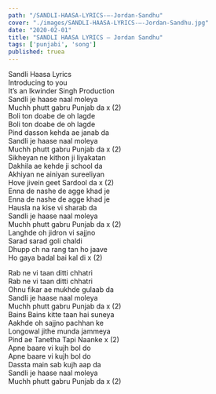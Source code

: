 ```yaml
---
path: "/SANDLI-HAASA-LYRICS-–-Jordan-Sandhu"
cover: "./images/SANDLI-HAASA-LYRICS-–-Jordan-Sandhu.jpg"
date: "2020-02-01"
title: "SANDLI HAASA LYRICS – Jordan Sandhu"
tags: ['punjabi', 'song']
published: truea
---
```

  
Sandli Haasa Lyrics  
Introducing to you  
It’s an Ikwinder Singh Production  
Sandli je haase naal moleya  
Muchh phutt gabru Punjab da x (2)  
Boli ton doabe de oh lagde  
Boli ton doabe de oh lagde  
Pind dasson kehda ae janab da  
Sandli je haase naal moleya  
Muchh phutt gabru Punjab da x (2)  
Sikheyan ne kithon ji liyakatan  
Dakhila ae kehde ji school da  
Akhiyan ne ainiyan sureeliyan  
Hove jivein geet Sardool da x (2)  
Enna de nashe de agge khad je  
Enna de nashe de agge khad je  
Hausla na kise vi sharab da  
Sandli je haase naal moleya  
Muchh phutt gabru Punjab da x (2)  
Langhde oh jidron vi sajjno  
Sarad sarad goli chaldi  
Dhupp ch na rang tan ho jaave  
Ho gaya badal bai kal di x (2)  
  
  
  
  
  
  
Rab ne vi taan ditti chhatri  
Rab ne vi taan ditti chhatri  
Ohnu fikar ae mukhde gulaab da  
Sandli je haase naal moleya  
Muchh phutt gabru Punjab da x (2)  
Bains Bains kitte taan hai suneya  
Aakhde oh sajjno pachhan ke  
Longowal jithe munda jammeya  
Pind ae Tanetha Tapi Naanke x (2)  
Apne baare vi kujh bol do  
Apne baare vi kujh bol do  
Dassta main sab kujh aap da  
Sandli je haase naal moleya  
Muchh phutt gabru Punjab da x (2)  
